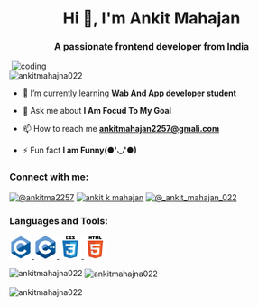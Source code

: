 <h1 align="center">Hi 👋, I'm Ankit Mahajan</h1>
<h3 align="center">A passionate frontend developer from India</h3>
<img align="right" alt="coding" width="500" src="https://www.michalsons.com/wp-content/uploads/2023/07/Source-code-versus-object-code-key-differences-e1690743579524.jpg">

<p align="left"> <img src="https://komarev.com/ghpvc/?username=ankitmahajna022&label=Profile%20views&color=0e75b6&style=flat" alt="ankitmahajna022" /> </p>

- 🌱 I’m currently learning **Wab And App developer student**

- 💬 Ask me about **I Am Focud To My Goal**

- 📫 How to reach me **ankitmahajan2257@gmali.com**

- ⚡ Fun fact **I am Funny(●'◡'●)**

<h3 align="left">Connect with me:</h3>
<p align="left">
<a href="https://twitter.com/@ankitma2257" target="blank"><img align="center" src="https://raw.githubusercontent.com/rahuldkjain/github-profile-readme-generator/master/src/images/icons/Social/twitter.svg" alt="@ankitma2257" height="30" width="40" /></a>
<a href="https://fb.com/ankit k mahajan" target="blank"><img align="center" src="https://raw.githubusercontent.com/rahuldkjain/github-profile-readme-generator/master/src/images/icons/Social/facebook.svg" alt="ankit k mahajan" height="30" width="40" /></a>
<a href="https://instagram.com/@_ankit_mahajan_022" target="blank"><img align="center" src="https://raw.githubusercontent.com/rahuldkjain/github-profile-readme-generator/master/src/images/icons/Social/instagram.svg" alt="@_ankit_mahajan_022" height="30" width="40" /></a>
</p>

<h3 align="left">Languages and Tools:</h3>
<p align="left"> <a href="https://www.cprogramming.com/" target="_blank" rel="noreferrer"> <img src="https://raw.githubusercontent.com/devicons/devicon/master/icons/c/c-original.svg" alt="c" width="40" height="40"/> </a> <a href="https://www.w3schools.com/cpp/" target="_blank" rel="noreferrer"> <img src="https://raw.githubusercontent.com/devicons/devicon/master/icons/cplusplus/cplusplus-original.svg" alt="cplusplus" width="40" height="40"/> </a> <a href="https://www.w3schools.com/css/" target="_blank" rel="noreferrer"> <img src="https://raw.githubusercontent.com/devicons/devicon/master/icons/css3/css3-original-wordmark.svg" alt="css3" width="40" height="40"/> </a> <a href="https://www.w3.org/html/" target="_blank" rel="noreferrer"> <img src="https://raw.githubusercontent.com/devicons/devicon/master/icons/html5/html5-original-wordmark.svg" alt="html5" width="40" height="40"/> </a> </p>

<p><img align="left" src="https://github-readme-stats.vercel.app/api/top-langs?username=ankitmahajna022&show_icons=true&locale=en&layout=compact" alt="ankitmahajna022" /></p>

<p>&nbsp;<img align="center" src="https://github-readme-stats.vercel.app/api?username=ankitmahajna022&show_icons=true&locale=en" alt="ankitmahajna022" /></p>

<p><img align="center" src="https://github-readme-streak-stats.herokuapp.com/?user=ankitmahajna022&" alt="ankitmahajna022" /></p>
